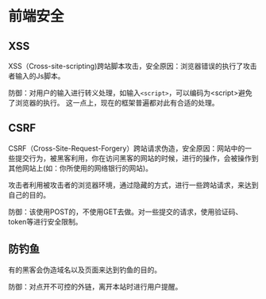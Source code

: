 # 前端安全

## XSS

XSS（Cross-site-scripting)跨站脚本攻击，安全原因：浏览器错误的执行了攻击者输入的Js脚本。

防御：对用户的输入进行转义处理，如输入`<script>`，可以编码为&lt;script&gt;避免了浏览器的执行。
这一点上，现在的框架普遍都对此有合适的处理。

## CSRF

CSRF（Cross-Site-Request-Forgery）跨站请求伪造，安全原因：网站中的一些提交行为，被黑客利用，你在访问黑客的网站的时候，进行的操作，会被操作到其他网站上(如：你所使用的网络银行的网站)。

攻击者利用被攻击者的浏览器环境，通过隐藏的方式，进行一些跨站请求，来达到自己的目的。

防御：该使用POST的，不使用GET去做。对一些提交的请求，使用验证码、token等进行安全限制。

## 防钓鱼

有的黑客会伪造域名以及页面来达到钓鱼的目的。

防御：对点开不可控的外链，离开本站时进行用户提醒。

